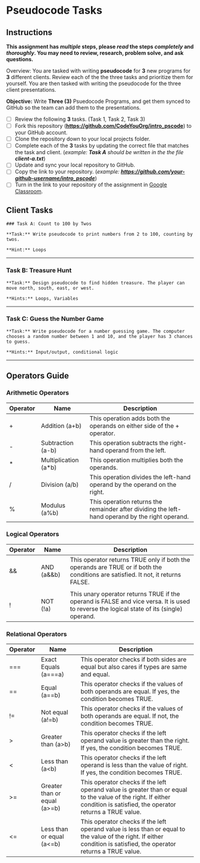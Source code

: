 # Pseudocode Tasks

## Instructions

**This assignment has *multiple* steps, please *read* the steps *completely* and *thoroughly*. You may need to review, research, problem solve, and ask questions.**

Overview: You are tasked with writing **pseudocode** for **3** new programs for **3** different clients. Review each of the the three tasks and prioritize them for yourself. You are then tasked with writing the pseudocode for the three client presentations.

**Objective:** Write **Three (3)** Psuedocode Programs, and get them synced to GitHub so the team can add them to the presentations.

- [ ] Review the following **3** tasks. (Task 1, Task 2, Task 3)
- [ ] Fork this repository (**https://github.com/CodeYouOrg/intro_pscode**) to your GitHub account.
- [ ] Clone the repository down to your local projects folder.
- [ ] Complete each of the **3** tasks by updating the correct file that matches the task and client. (*example: **Task A** should be written in the the file **client-a.txt***)
- [ ] Update and sync your local repository to GitHub.
- [ ] Copy the link to your repository. (*example: **https://github.com/your-github-username/intro_pscode***)
- [ ] Turn in the link to your repository of the assignment in [Google Classroom](https://classroom.google.com/).

## Client Tasks
```
### Task A: Count to 100 by Twos

**Task:** Write pseudocode to print numbers from 2 to 100, counting by twos.

**Hint:** Loops
```
---

### Task B: Treasure Hunt
```
**Task:** Design pseudocode to find hidden treasure. The player can move north, south, east, or west.

**Hints:** Loops, Variables
```
---

### Task C: Guess the Number Game
```
**Task:** Write pseudocode for a number guessing game. The computer chooses a random number between 1 and 10, and the player has 3 chances to guess.

**Hints:** Input/output, conditional logic
```
---

## Operators Guide

### Arithmetic Operators

| Operator | Name | Description |
| ----------- | ----------- | ----------- |
| + | Addition (a+b) | This operation adds both the operands on either side of the + operator. |
| - | Subtraction (a-b) | This operation subtracts the right-hand operand from the left. |
| * | Multiplication (a*b) | This operation multiplies both the operands. |
| / | Division (a/b) | This operation divides the left-hand operand by the operand on the right. |
| % | Modulus (a%b) | This operation returns the remainder after dividing the left-hand operand by the right operand. |

### Logical Operators

| Operator | Name | Description |
| ----------- | ----------- | ----------- |
| && | AND (a&&b) | This operator returns TRUE only if both the operands are TRUE or if both the conditions are satisfied. It not, it returns FALSE. |
| || | OR (a||b) | This operator returns TRUE if either operand is TRUE. It also returns TRUE if both the operands are TRUE. If neither operand is true, it returns FALSE. |
| ! | NOT (!a) | This unary operator returns TRUE if the operand is FALSE and vice versa. It is used to reverse the logical state of its (single) operand. |


### Relational Operators

| Operator | Name | Description |
| ----------- | ----------- | ----------- |
| === | Exact Equals (a===a) | This operator checks if both sides are equal but also cares if types are same and equal. |
| == | Equal (a==b) | This operator checks if the values of both operands are equal. If yes, the condition becomes TRUE. |
| != | Not equal (a!=b) | This operator checks if the values of both operands are equal. If not, the condition becomes TRUE. |
| > | Greater than (a>b) | This operator checks if the left operand value is greater than the right. If yes, the condition becomes TRUE. |
| < | Less than (a<b) | This operator checks if the left operand is less than the value of right. If yes, the condition becomes TRUE. |
| >= | Greater than or equal (a>=b) | This operator checks if the left operand value is greater than or equal to the value of the right. If either condition is satisfied, the operator returns a TRUE value. |
| <= | Less than or equal (a<=b) | This operator checks if the left operand value is less than or equal to the value of the right. If either condition is satisfied, the operator returns a TRUE value. |